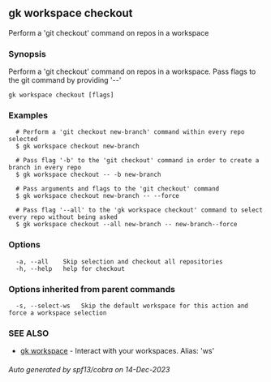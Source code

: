 ## gk workspace checkout

Perform a 'git checkout' command on repos in a workspace

### Synopsis

Perform a 'git checkout' command on repos in a workspace. Pass flags to the git command by providing '--'

```
gk workspace checkout [flags]
```

### Examples

```
  # Perform a 'git checkout new-branch' command within every repo selected
  $ gk workspace checkout new-branch

  # Pass flag '-b' to the 'git checkout' command in order to create a branch in every repo
  $ gk workspace checkout -- -b new-branch

  # Pass arguments and flags to the 'git checkout' command
  $ gk workspace checkout new-branch -- --force

  # Pass flag '--all' to the 'gk workspace checkout' command to select every repo without being asked
  $ gk workspace checkout --all new-branch -- new-branch--force
```

### Options

```
  -a, --all    Skip selection and checkout all repositories
  -h, --help   help for checkout
```

### Options inherited from parent commands

```
  -s, --select-ws   Skip the default workspace for this action and force a workspace selection
```

### SEE ALSO

* [gk workspace](gk_workspace.md)	 - Interact with your workspaces. Alias: 'ws'

###### Auto generated by spf13/cobra on 14-Dec-2023
